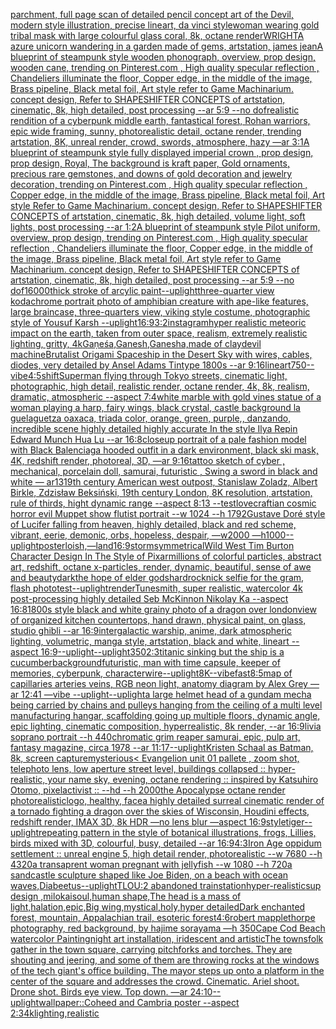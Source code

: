 [parchment, full page scan of detailed pencil concept art of the Devil, modern style illustration, precise lineart, da vinci style](https://www.ebank.nz/aiartgenerator?category=parchment%2C%2520full%2520page%2520scan%2520of%2520detailed%2520pencil%2520concept%2520art%2520of%2520the%2520Devil%2C%2520modern%2520style%2520illustration%2C%2520precise%2520lineart%2C%2520da%2520vinci%2520style)[woman wearing gold tribal mask  with large colourful glass coral, 8k, octane render](https://www.ebank.nz/aiartgenerator?category=woman%2520wearing%2520gold%2520tribal%2520mask%2520%2520with%2520large%2520colourful%2520glass%2520coral%2C%25208k%2C%2520octane%2520render)[WRIGHT](https://www.ebank.nz/aiartgenerator?category=WRIGHT)[A azure unicorn wandering in a garden made of gems, artstation, james jean](https://www.ebank.nz/aiartgenerator?category=A%2520azure%2520unicorn%2520wandering%2520in%2520a%2520garden%2520made%2520of%2520gems%2C%2520artstation%2C%2520james%2520jean)[A blueprint of steampunk style wooden phonograph,  overview, prop design, wooden cane,  trending on Pinterest.com  , High quality specular reflection ,  Chandeliers illuminate the floor, Copper  edge, in the middle of the image, Brass pipeline,  Black metal foil,  Art style refer to Game Machinarium.  concept design, Refer to SHAPESHIFTER CONCEPTS  of artstation, cinematic,  8k, high detailed,  post processing    --ar 5:9   --no dof](https://www.ebank.nz/aiartgenerator?category=A%2520blueprint%2520of%2520steampunk%2520style%2520wooden%2520phonograph%2C%2520%2520overview%2C%2520prop%2520design%2C%2520wooden%2520cane%2C%2520%2520trending%2520on%2520Pinterest.com%2520%2520%2C%2520High%2520quality%2520specular%2520reflection%2520%2C%2520%2520Chandeliers%2520illuminate%2520the%2520floor%2C%2520Copper%2520%2520edge%2C%2520in%2520the%2520middle%2520of%2520the%2520image%2C%2520Brass%2520pipeline%2C%2520%2520Black%2520metal%2520foil%2C%2520%2520Art%2520style%2520refer%2520to%2520Game%2520Machinarium.%2520%2520concept%2520design%2C%2520Refer%2520to%2520SHAPESHIFTER%2520CONCEPTS%2520%2520of%2520artstation%2C%2520cinematic%2C%2520%25208k%2C%2520high%2520detailed%2C%2520%2520post%2520processing%2520%2520%2520%2520--ar%25205%3A9%2520%2520%2520--no%2520dof)[realistic rendition of a cyberpunk middle earth, fantastical forest, Rohan warriors, epic wide framing, sunny, photorealistic detail, octane render, trending artstation, 8K, unreal render, crowd, swords, atmosphere, hazy —ar 3:1](https://www.ebank.nz/aiartgenerator?category=realistic%2520rendition%2520of%2520a%2520cyberpunk%2520middle%2520earth%2C%2520fantastical%2520forest%2C%2520Rohan%2520warriors%2C%2520epic%2520wide%2520framing%2C%2520sunny%2C%2520photorealistic%2520detail%2C%2520octane%2520render%2C%2520trending%2520artstation%2C%25208K%2C%2520unreal%2520render%2C%2520crowd%2C%2520swords%2C%2520atmosphere%2C%2520hazy%2520%E2%80%94ar%25203%3A1)[A blueprint of steampunk style fully displayed imperial crown , prop design, prop design, Royal, The background is kraft paper,  Gold ornaments, precious rare gemstones,  and downs of gold decoration and jewelry decoration,  trending on Pinterest.com  , High quality specular reflection ,  Copper  edge, in the middle of the image, Brass pipeline,  Black metal foil,  Art style Refer to Game Machinarium.  concept design, Refer to SHAPESHIFTER CONCEPTS  of artstation, cinematic,  8k, high detailed,  volume light,  soft lights,  post processing    --ar 1:2](https://www.ebank.nz/aiartgenerator?category=A%2520blueprint%2520of%2520steampunk%2520style%2520fully%2520displayed%2520imperial%2520crown%2520%2C%2520prop%2520design%2C%2520prop%2520design%2C%2520Royal%2C%2520The%2520background%2520is%2520kraft%2520paper%2C%2520%2520Gold%2520ornaments%2C%2520precious%2520rare%2520gemstones%2C%2520%2520and%2520downs%2520of%2520gold%2520decoration%2520and%2520jewelry%2520decoration%2C%2520%2520trending%2520on%2520Pinterest.com%2520%2520%2C%2520High%2520quality%2520specular%2520reflection%2520%2C%2520%2520Copper%2520%2520edge%2C%2520in%2520the%2520middle%2520of%2520the%2520image%2C%2520Brass%2520pipeline%2C%2520%2520Black%2520metal%2520foil%2C%2520%2520Art%2520style%2520Refer%2520to%2520Game%2520Machinarium.%2520%2520concept%2520design%2C%2520Refer%2520to%2520SHAPESHIFTER%2520CONCEPTS%2520%2520of%2520artstation%2C%2520cinematic%2C%2520%25208k%2C%2520high%2520detailed%2C%2520%2520volume%2520light%2C%2520%2520soft%2520lights%2C%2520%2520post%2520processing%2520%2520%2520%2520--ar%25201%3A2)[A blueprint of steampunk style Pilot uniform,  overview, prop design,  trending on Pinterest.com  , High quality specular reflection ,  Chandeliers illuminate the floor, Copper  edge, in the middle of the image, Brass pipeline,  Black metal foil,  Art style refer to Game Machinarium.  concept design, Refer to SHAPESHIFTER CONCEPTS  of artstation, cinematic,  8k, high detailed,  post processing    --ar 5:9   --no dof](https://www.ebank.nz/aiartgenerator?category=A%2520blueprint%2520of%2520steampunk%2520style%2520Pilot%2520uniform%2C%2520%2520overview%2C%2520prop%2520design%2C%2520%2520trending%2520on%2520Pinterest.com%2520%2520%2C%2520High%2520quality%2520specular%2520reflection%2520%2C%2520%2520Chandeliers%2520illuminate%2520the%2520floor%2C%2520Copper%2520%2520edge%2C%2520in%2520the%2520middle%2520of%2520the%2520image%2C%2520Brass%2520pipeline%2C%2520%2520Black%2520metal%2520foil%2C%2520%2520Art%2520style%2520refer%2520to%2520Game%2520Machinarium.%2520%2520concept%2520design%2C%2520Refer%2520to%2520SHAPESHIFTER%2520CONCEPTS%2520%2520of%2520artstation%2C%2520cinematic%2C%2520%25208k%2C%2520high%2520detailed%2C%2520%2520post%2520processing%2520%2520%2520%2520--ar%25205%3A9%2520%2520%2520--no%2520dof)[16000](https://www.ebank.nz/aiartgenerator?category=16000)[thick stroke of arcylic paint](https://www.ebank.nz/aiartgenerator?category=thick%2520stroke%2520of%2520arcylic%2520paint)[--uplight](https://www.ebank.nz/aiartgenerator?category=--uplight)[three-quarter view kodachrome portrait photo of amphibian creature with ape-like features, large braincase, three-quarters view, viking style costume, photographic style of Yousuf Karsh --uplight](https://www.ebank.nz/aiartgenerator?category=three-quarter%2520view%2520kodachrome%2520portrait%2520photo%2520of%2520amphibian%2520creature%2520with%2520ape-like%2520features%2C%2520large%2520braincase%2C%2520three-quarters%2520view%2C%2520viking%2520style%2520costume%2C%2520photographic%2520style%2520of%2520Yousuf%2520Karsh%2520--uplight)[16:9](https://www.ebank.nz/aiartgenerator?category=16%3A9)[3:2](https://www.ebank.nz/aiartgenerator?category=3%3A2)[instagram](https://www.ebank.nz/aiartgenerator?category=instagram)[hyper realistic meteoric impact on the earth, taken from outer space, realism, extremely realistic lighting, gritty, 4k](https://www.ebank.nz/aiartgenerator?category=hyper%2520realistic%2520meteoric%2520impact%2520on%2520the%2520earth%2C%2520taken%2520from%2520outer%2520space%2C%2520realism%2C%2520extremely%2520realistic%2520lighting%2C%2520gritty%2C%25204k)[Gaṇeśa,Ganesh,Ganesha,made of clay](https://www.ebank.nz/aiartgenerator?category=Ga%E1%B9%87e%C5%9Ba%2CGanesh%2CGanesha%2Cmade%2520of%2520clay)[devil machine](https://www.ebank.nz/aiartgenerator?category=devil%2520machine)[Brutalist Origami Spaceship in the Desert Sky with wires, cables,  diodes, very detailed by Ansel Adams Tintype 1800s --ar 9:16](https://www.ebank.nz/aiartgenerator?category=Brutalist%2520Origami%2520Spaceship%2520in%2520the%2520Desert%2520Sky%2520with%2520wires%2C%2520cables%2C%2520%2520diodes%2C%2520very%2520detailed%2520by%2520Ansel%2520Adams%2520Tintype%25201800s%2520--ar%25209%3A16)[lineart](https://www.ebank.nz/aiartgenerator?category=lineart)[750](https://www.ebank.nz/aiartgenerator?category=750)[--vibe](https://www.ebank.nz/aiartgenerator?category=--vibe)[4:5](https://www.ebank.nz/aiartgenerator?category=4%3A5)[shift](https://www.ebank.nz/aiartgenerator?category=shift)[Superman flying through Tokyo streets, cinematic light, photographic, high detail, realistic render, octane render, 4k, 8k, realism, dramatic, atmospheric --aspect 7:4](https://www.ebank.nz/aiartgenerator?category=Superman%2520flying%2520through%2520Tokyo%2520streets%2C%2520cinematic%2520light%2C%2520photographic%2C%2520high%2520detail%2C%2520realistic%2520render%2C%2520octane%2520render%2C%25204k%2C%25208k%2C%2520realism%2C%2520dramatic%2C%2520atmospheric%2520--aspect%25207%3A4)[white marble with gold vines statue of a woman playing a harp, fairy wings, black crystal, castle background la guelaguetza oaxaca, triada color, orange, green, purple,, danzando, incredible scene highly detailed highly accurate In the style Ilya Repin Edward Munch Hua Lu --ar 16:8](https://www.ebank.nz/aiartgenerator?category=white%2520marble%2520with%2520gold%2520vines%2520statue%2520of%2520a%2520woman%2520playing%2520a%2520harp%2C%2520fairy%2520wings%2C%2520black%2520crystal%2C%2520castle%2520background%2520la%2520guelaguetza%2520oaxaca%2C%2520triada%2520color%2C%2520orange%2C%2520green%2C%2520purple%2C%2C%2520danzando%2C%2520incredible%2520scene%2520highly%2520detailed%2520highly%2520accurate%2520In%2520the%2520style%2520Ilya%2520Repin%2520Edward%2520Munch%2520Hua%2520Lu%2520--ar%252016%3A8)[closeup portrait of a pale fashion model with Black Balenciaga hooded outfit in a dark environment, black ski mask, 4K, redshift render, photoreal, 3D, —ar 9:16](https://www.ebank.nz/aiartgenerator?category=closeup%2520portrait%2520of%2520a%2520pale%2520fashion%2520model%2520with%2520Black%2520Balenciaga%2520hooded%2520outfit%2520in%2520a%2520dark%2520environment%2C%2520black%2520ski%2520mask%2C%25204K%2C%2520redshift%2520render%2C%2520photoreal%2C%25203D%2C%2520%E2%80%94ar%25209%3A16)[tattoo sketch of cyber , mechanical, porcelain doll, samurai, futuristic , Swing a sword in black and white — ar13](https://www.ebank.nz/aiartgenerator?category=tattoo%2520sketch%2520of%2520cyber%2520%2C%2520mechanical%2C%2520porcelain%2520doll%2C%2520samurai%2C%2520futuristic%2520%2C%2520Swing%2520a%2520sword%2520in%2520black%2520and%2520white%2520%E2%80%94%2520ar13)[19th century American west outpost, Stanislaw Zoladz, Albert Birkle, Zdzisław Beksiński, 19th century London, 8K resolution, artstation, rule of thirds, hight dynamic range --aspect 8:13 --test](https://www.ebank.nz/aiartgenerator?category=19th%2520century%2520American%2520west%2520outpost%2C%2520Stanislaw%2520Zoladz%2C%2520Albert%2520Birkle%2C%2520Zdzis%C5%82aw%2520Beksi%C5%84ski%2C%252019th%2520century%2520London%2C%25208K%2520resolution%2C%2520artstation%2C%2520rule%2520of%2520thirds%2C%2520hight%2520dynamic%2520range%2520--aspect%25208%3A13%2520--test)[lovecraftian cosmic horror evil Muppet show flutist portrait --w 1024 --h 1792](https://www.ebank.nz/aiartgenerator?category=lovecraftian%2520cosmic%2520horror%2520evil%2520Muppet%2520show%2520flutist%2520portrait%2520--w%25201024%2520--h%25201792)[Gustave Doré style of Lucifer falling from heaven, highly detailed, black and red scheme, vibrant, eerie, demonic, orbs, hopeless, despair, —w2000 —h1000](https://www.ebank.nz/aiartgenerator?category=Gustave%2520Dor%C3%A9%2520style%2520of%2520Lucifer%2520falling%2520from%2520heaven%2C%2520highly%2520detailed%2C%2520black%2520and%2520red%2520scheme%2C%2520vibrant%2C%2520eerie%2C%2520demonic%2C%2520orbs%2C%2520hopeless%2C%2520despair%2C%2520%E2%80%94w2000%2520%E2%80%94h1000)[--uplight](https://www.ebank.nz/aiartgenerator?category=--uplight)[poster](https://www.ebank.nz/aiartgenerator?category=poster)[loish,](https://www.ebank.nz/aiartgenerator?category=loish%2C)[—land](https://www.ebank.nz/aiartgenerator?category=%E2%80%94land)[16:9](https://www.ebank.nz/aiartgenerator?category=16%3A9)[storm](https://www.ebank.nz/aiartgenerator?category=storm)[symmetrical](https://www.ebank.nz/aiartgenerator?category=symmetrical)[Wild West Tim Burton Character Design In The Style of Pixar](https://www.ebank.nz/aiartgenerator?category=Wild%2520West%2520Tim%2520Burton%2520Character%2520Design%2520In%2520The%2520Style%2520of%2520Pixar)[millions of colorful particles, abstract art, redshift, octane x-particles, render, dynamic, beautiful, sense of awe and beauty](https://www.ebank.nz/aiartgenerator?category=millions%2520of%2520colorful%2520particles%2C%2520abstract%2520art%2C%2520redshift%2C%2520octane%2520x-particles%2C%2520render%2C%2520dynamic%2C%2520beautiful%2C%2520sense%2520of%2520awe%2520and%2520beauty)[dark](https://www.ebank.nz/aiartgenerator?category=dark)[the hope of elder gods](https://www.ebank.nz/aiartgenerator?category=the%2520hope%2520of%2520elder%2520gods)[hardrocknick selfie for the gram, flash photo](https://www.ebank.nz/aiartgenerator?category=hardrocknick%2520selfie%2520for%2520the%2520gram%2C%2520flash%2520photo)[test](https://www.ebank.nz/aiartgenerator?category=test)[--uplight](https://www.ebank.nz/aiartgenerator?category=--uplight)[render](https://www.ebank.nz/aiartgenerator?category=render)[Tunesmith, super realistic, watercolor 4k post-processing highly detailed Seb McKinnon Nikolay Ka --aspect 16:8](https://www.ebank.nz/aiartgenerator?category=Tunesmith%2C%2520super%2520realistic%2C%2520watercolor%25204k%2520post-processing%2520highly%2520detailed%2520Seb%2520McKinnon%2520Nikolay%2520Ka%2520--aspect%252016%3A8)[1800s style black and white grainy photo of a dragon over london](https://www.ebank.nz/aiartgenerator?category=1800s%2520style%2520black%2520and%2520white%2520grainy%2520photo%2520of%2520a%2520dragon%2520over%2520london)[view of organized kitchen countertops, hand drawn, physical paint, on glass, studio ghibli --ar 16:9](https://www.ebank.nz/aiartgenerator?category=view%2520of%2520organized%2520kitchen%2520countertops%2C%2520hand%2520drawn%2C%2520physical%2520paint%2C%2520on%2520glass%2C%2520studio%2520ghibli%2520--ar%252016%3A9)[intergalactic warship, anime, dark atmospheric lighting, volumetric, manga style, artstation, black and white, lineart --aspect 16:9](https://www.ebank.nz/aiartgenerator?category=intergalactic%2520warship%2C%2520anime%2C%2520dark%2520atmospheric%2520lighting%2C%2520volumetric%2C%2520manga%2520style%2C%2520artstation%2C%2520black%2520and%2520white%2C%2520lineart%2520--aspect%252016%3A9)[--uplight](https://www.ebank.nz/aiartgenerator?category=--uplight)[--uplight](https://www.ebank.nz/aiartgenerator?category=--uplight)[350](https://www.ebank.nz/aiartgenerator?category=350)[2:3](https://www.ebank.nz/aiartgenerator?category=2%3A3)[titanic sinking but the ship is a cucumber](https://www.ebank.nz/aiartgenerator?category=titanic%2520sinking%2520but%2520the%2520ship%2520is%2520a%2520cucumber)[background](https://www.ebank.nz/aiartgenerator?category=background)[futuristic, man with time capsule, keeper of memories, cyberpunk, character](https://www.ebank.nz/aiartgenerator?category=futuristic%2C%2520man%2520with%2520time%2520capsule%2C%2520keeper%2520of%2520memories%2C%2520cyberpunk%2C%2520character)[wire](https://www.ebank.nz/aiartgenerator?category=wire)[--uplight](https://www.ebank.nz/aiartgenerator?category=--uplight)[8K](https://www.ebank.nz/aiartgenerator?category=8K)[--vibefast](https://www.ebank.nz/aiartgenerator?category=--vibefast)[8:5](https://www.ebank.nz/aiartgenerator?category=8%3A5)[map of capillaries arteries veins, RGB neon light, anatomy diagram by Alex Grey —ar 12:41 —vibe --uplight](https://www.ebank.nz/aiartgenerator?category=map%2520of%2520capillaries%2520arteries%2520veins%2C%2520RGB%2520neon%2520light%2C%2520anatomy%2520diagram%2520by%2520Alex%2520Grey%2520%E2%80%94ar%252012%3A41%2520%E2%80%94vibe%2520--uplight)[--uplight](https://www.ebank.nz/aiartgenerator?category=--uplight)[a large helmet head of a gundam mecha being carried by chains and pulleys hanging from the ceiling of a multi level manufacturing hangar, scaffolding going up multiple floors, dynamic angle, epic lighting, cinematic composition, hyperrealistic, 8k render, --ar 16:9](https://www.ebank.nz/aiartgenerator?category=a%2520large%2520helmet%2520head%2520of%2520a%2520gundam%2520mecha%2520being%2520carried%2520by%2520chains%2520and%2520pulleys%2520hanging%2520from%2520the%2520ceiling%2520of%2520a%2520multi%2520level%2520manufacturing%2520hangar%2C%2520scaffolding%2520going%2520up%2520multiple%2520floors%2C%2520dynamic%2520angle%2C%2520epic%2520lighting%2C%2520cinematic%2520composition%2C%2520hyperrealistic%2C%25208k%2520render%2C%2520--ar%252016%3A9)[livia soprano portrait --h 440](https://www.ebank.nz/aiartgenerator?category=livia%2520soprano%2520portrait%2520--h%2520440)[chromatic grim reaper samurai, epic, pulp art, fantasy magazine, circa 1978 --ar 11:17](https://www.ebank.nz/aiartgenerator?category=chromatic%2520grim%2520reaper%2520samurai%2C%2520epic%2C%2520pulp%2520art%2C%2520fantasy%2520magazine%2C%2520circa%25201978%2520--ar%252011%3A17)[--uplight](https://www.ebank.nz/aiartgenerator?category=--uplight)[Kristen Schaal as Batman, 8k, screen capture](https://www.ebank.nz/aiartgenerator?category=Kristen%2520Schaal%2520as%2520Batman%2C%25208k%2C%2520screen%2520capture)[mysterious](https://www.ebank.nz/aiartgenerator?category=mysterious)[< Evangelion unit 01 pallete , zoom shot, telephoto lens, low aperture street level, buildings collapsed :: hyper-realistic, your name sky, evening, octane rendering :: inspired by Katsuhiro Otomo, pixelactivist :: --hd --h 2000](https://www.ebank.nz/aiartgenerator?category=%3C%2520Evangelion%2520unit%252001%2520pallete%2520%2C%2520zoom%2520shot%2C%2520telephoto%2520lens%2C%2520low%2520aperture%2520street%2520level%2C%2520buildings%2520collapsed%2520%3A%3A%2520hyper-realistic%2C%2520your%2520name%2520sky%2C%2520evening%2C%2520octane%2520rendering%2520%3A%3A%2520inspired%2520by%2520Katsuhiro%2520Otomo%2C%2520pixelactivist%2520%3A%3A%2520--hd%2520--h%25202000)[the Apocalypse octane render photorealistic](https://www.ebank.nz/aiartgenerator?category=the%2520Apocalypse%2520octane%2520render%2520photorealistic)[logo, healthy, face](https://www.ebank.nz/aiartgenerator?category=logo%2C%2520healthy%2C%2520face)[a highly detailed surreal cinematic render of a tornado fighting a dragon over the skies of Wisconsin, Houdini effects, redshift render, IMAX 3D, 8k HDR —no lens blur —aspect 16:9](https://www.ebank.nz/aiartgenerator?category=a%2520highly%2520detailed%2520surreal%2520cinematic%2520render%2520of%2520a%2520tornado%2520fighting%2520a%2520dragon%2520over%2520the%2520skies%2520of%2520Wisconsin%2C%2520Houdini%2520effects%2C%2520redshift%2520render%2C%2520IMAX%25203D%2C%25208k%2520HDR%2520%E2%80%94no%2520lens%2520blur%2520%E2%80%94aspect%252016%3A9)[style](https://www.ebank.nz/aiartgenerator?category=style)[tiger](https://www.ebank.nz/aiartgenerator?category=tiger)[--uplight](https://www.ebank.nz/aiartgenerator?category=--uplight)[repeating pattern in the style of botanical illustrations, frogs, Lillies, birds mixed with 3D, colourful, busy, detailed --ar 16:9](https://www.ebank.nz/aiartgenerator?category=repeating%2520pattern%2520in%2520the%2520style%2520of%2520botanical%2520illustrations%2C%2520frogs%2C%2520Lillies%2C%2520birds%2520mixed%2520with%25203D%2C%2520colourful%2C%2520busy%2C%2520detailed%2520--ar%252016%3A9)[4:3](https://www.ebank.nz/aiartgenerator?category=4%3A3)[Iron Age oppidum settlement :: unreal engine 5, high detail render, photorealistic --w 7680 --h 4320](https://www.ebank.nz/aiartgenerator?category=Iron%2520Age%2520oppidum%2520settlement%2520%3A%3A%2520unreal%2520engine%25205%2C%2520high%2520detail%2520render%2C%2520photorealistic%2520--w%25207680%2520--h%25204320)[a transaprent woman pregnant with jellyfish --w 1080 --h 720](https://www.ebank.nz/aiartgenerator?category=a%2520transaprent%2520woman%2520pregnant%2520with%2520jellyfish%2520--w%25201080%2520--h%2520720)[a sandcastle sculpture shaped like Joe Biden, on a beach with ocean waves,](https://www.ebank.nz/aiartgenerator?category=a%2520sandcastle%2520sculpture%2520shaped%2520like%2520Joe%2520Biden%2C%2520on%2520a%2520beach%2520with%2520ocean%2520waves%2C)[Diabeetus](https://www.ebank.nz/aiartgenerator?category=Diabeetus)[--uplight](https://www.ebank.nz/aiartgenerator?category=--uplight)[TLOU:2 abandoned trainstation](https://www.ebank.nz/aiartgenerator?category=TLOU%3A2%2520abandoned%2520trainstation)[hyper-realistic](https://www.ebank.nz/aiartgenerator?category=hyper-realistic)[sup design ,milokai](https://www.ebank.nz/aiartgenerator?category=sup%2520design%2520%2Cmilokai)[soul,human shape,The head is a mass of light,halation,epic,Big wing,mystical,holy,hyper detailed](https://www.ebank.nz/aiartgenerator?category=soul%2Chuman%2520shape%2CThe%2520head%2520is%2520a%2520mass%2520of%2520light%2Chalation%2Cepic%2CBig%2520wing%2Cmystical%2Choly%2Chyper%2520detailed)[Dark enchanted forest, mountain, Appalachian trail, esoteric forest](https://www.ebank.nz/aiartgenerator?category=Dark%2520enchanted%2520forest%2C%2520mountain%2C%2520Appalachian%2520trail%2C%2520esoteric%2520forest)[4:6](https://www.ebank.nz/aiartgenerator?category=4%3A6)[robert mapplethorpe photography, red background, by hajime sorayama —h 350](https://www.ebank.nz/aiartgenerator?category=robert%2520mapplethorpe%2520photography%2C%2520red%2520background%2C%2520by%2520hajime%2520sorayama%2520%E2%80%94h%2520350)[Cape Cod Beach watercolor Painting](https://www.ebank.nz/aiartgenerator?category=Cape%2520Cod%2520Beach%2520watercolor%2520Painting)[night art installation, iridescent and artistic](https://www.ebank.nz/aiartgenerator?category=night%2520art%2520installation%2C%2520iridescent%2520and%2520artistic)[The townsfolk gather in the town square, carrying pitchforks and torches. They are shouting and jeering, and some of them are throwing rocks at the windows of the tech giant's office building. The mayor steps up onto a platform in the center of the square and addresses the crowd. Cinematic. Ariel shoot. Drone shot. Birds eye view. Top down. —ar 24:10](https://www.ebank.nz/aiartgenerator?category=The%2520townsfolk%2520gather%2520in%2520the%2520town%2520square%2C%2520carrying%2520pitchforks%2520and%2520torches.%2520They%2520are%2520shouting%2520and%2520jeering%2C%2520and%2520some%2520of%2520them%2520are%2520throwing%2520rocks%2520at%2520the%2520windows%2520of%2520the%2520tech%2520giant%27s%2520office%2520building.%2520The%2520mayor%2520steps%2520up%2520onto%2520a%2520platform%2520in%2520the%2520center%2520of%2520the%2520square%2520and%2520addresses%2520the%2520crowd.%2520Cinematic.%2520Ariel%2520shoot.%2520Drone%2520shot.%2520Birds%2520eye%2520view.%2520Top%2520down.%2520%E2%80%94ar%252024%3A10)[--uplight](https://www.ebank.nz/aiartgenerator?category=--uplight)[wallpaper::](https://www.ebank.nz/aiartgenerator?category=wallpaper%3A%3A)[Coheed and Cambria poster --aspect 2:3](https://www.ebank.nz/aiartgenerator?category=Coheed%2520and%2520Cambria%2520poster%2520--aspect%25202%3A3)[4k](https://www.ebank.nz/aiartgenerator?category=4k)[lighting,](https://www.ebank.nz/aiartgenerator?category=lighting%2C)[realistic](https://www.ebank.nz/aiartgenerator?category=realistic)